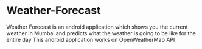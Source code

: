 # Weather-Forecast
Weather Forecast is an android application which shows you the current weather in Mumbai and predicts what the weather is going to be like for the entire day
This android application works on OpenWeatherMap API 
